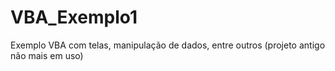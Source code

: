 # VBA_Exemplo1
Exemplo VBA com telas, manipulação de dados, entre outros (projeto antigo não mais em uso)
